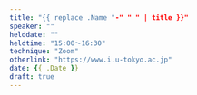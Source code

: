 ```yaml
---
title: "{{ replace .Name "-" " " | title }}"
speaker: ""
helddate: ""
heldtime: "15:00～16:30"
technique: "Zoom"
otherlink: "https://www.i.u-tokyo.ac.jp"
date: {{ .Date }}
draft: true
---
```



